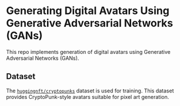 # Generating Digital Avatars Using Generative Adversarial Networks (GANs)

This repo implements generation of digital avatars using Generative Adversarial Networks (GANs).

## Dataset
The [`huggingnft/cryptopunks`](https://huggingface.co/datasets/huggingnft/cryptopunks) dataset is used for training. This dataset provides CryptoPunk-style avatars suitable for pixel art generation.
